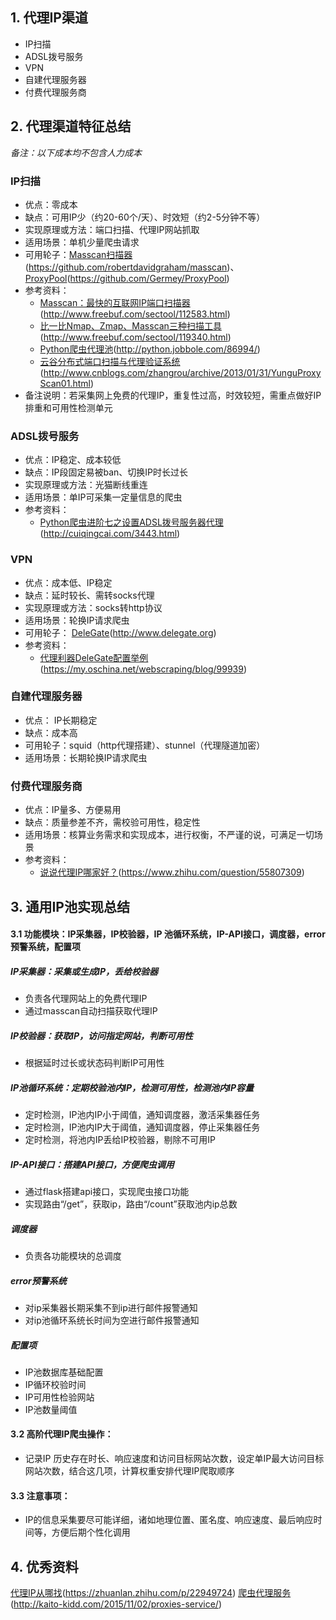 ## 1. 代理IP渠道
- IP扫描
- ADSL拨号服务
- VPN
- 自建代理服务器
- 付费代理服务商

## 2. 代理渠道特征总结
*备注：以下成本均不包含人力成本*
### IP扫描
+ 优点：零成本
+ 缺点：可用IP少（约20-60个/天）、时效短（约2-5分钟不等）
+ 实现原理或方法：端口扫描、代理IP网站抓取
+ 适用场景：单机少量爬虫请求
+ 可用轮子：[Masscan扫描器]()(https://github.com/robertdavidgraham/masscan)、[ProxyPool]()(https://github.com/Germey/ProxyPool)
+ 参考资料：
	- [Masscan：最快的互联网IP端口扫描器]()(http://www.freebuf.com/sectool/112583.html)
	- [比一比Nmap、Zmap、Masscan三种扫描工具]()(http://www.freebuf.com/sectool/119340.html)
	- [Python爬虫代理池]()(http://python.jobbole.com/86994/)
	- [云谷分布式端口扫描与代理验证系统]()(http://www.cnblogs.com/zhangrou/archive/2013/01/31/YunguProxyScan01.html)
+ 备注说明：若采集网上免费的代理IP，重复性过高，时效较短，需重点做好IP排重和可用性检测单元

### ADSL拨号服务
+ 优点：IP稳定、成本较低
+ 缺点：IP段固定易被ban、切换IP时长过长
+ 实现原理或方法：光猫断线重连
+ 适用场景：单IP可采集一定量信息的爬虫
+ 参考资料：
	- [Python爬虫进阶七之设置ADSL拨号服务器代理]()(http://cuiqingcai.com/3443.html)

### VPN
+ 优点：成本低、IP稳定
+ 缺点：延时较长、需转socks代理
+ 实现原理或方法：socks转http协议
+ 适用场景：轮换IP请求爬虫
+ 可用轮子： [DeleGate]()(http://www.delegate.org)
+ 参考资料：
	- [代理利器DeleGate配置举例]()(https://my.oschina.net/webscraping/blog/99939)

### 自建代理服务器
+ 优点： IP长期稳定
+ 缺点：成本高
+ 可用轮子：squid（http代理搭建）、stunnel（代理隧道加密）
+ 适用场景：长期轮换IP请求爬虫

### 付费代理服务商
+ 优点：IP量多、方便易用
+ 缺点：质量参差不齐，需校验可用性，稳定性
+ 适用场景：核算业务需求和实现成本，进行权衡，不严谨的说，可满足一切场景
+ 参考资料：
	- [说说代理IP哪家好？]()(https://www.zhihu.com/question/55807309)

## 3. 通用IP池实现总结
#### 3.1 功能模块：IP采集器，IP校验器，IP 池循环系统，IP-API接口，调度器，error预警系统，配置项
##### IP采集器：采集或生成IP，丢给校验器
 - 负责各代理网站上的免费代理IP
 - 通过masscan自动扫描获取代理IP

##### IP校验器：获取IP，访问指定网站，判断可用性
- 根据延时过长或状态码判断IP可用性

##### IP池循环系统：定期校验池内IP，检测可用性，检测池内IP容量
- 定时检测，IP池内IP小于阈值，通知调度器，激活采集器任务
- 定时检测，IP池内IP大于阈值，通知调度器，停止采集器任务
- 定时检测，将池内IP丢给IP校验器，剔除不可用IP

##### IP-API接口：搭建API接口，方便爬虫调用
- 通过flask搭建api接口，实现爬虫接口功能
- 实现路由“/get”，获取ip，路由“/count”获取池内ip总数

##### 调度器
- 负责各功能模块的总调度

##### error预警系统
- 对ip采集器长期采集不到ip进行邮件报警通知
- 对ip池循环系统长时间为空进行邮件报警通知

##### 配置项
- IP池数据库基础配置
- IP循环校验时间
- IP可用性检验网站
- IP池数量阈值

#### 3.2 高阶代理IP爬虫操作：
- 记录IP 历史存在时长、响应速度和访问目标网站次数，设定单IP最大访问目标网站次数，结合这几项，计算权重安排代理IP爬取顺序

#### 3.3 注意事项：
- IP的信息采集要尽可能详细，诸如地理位置、匿名度、响应速度、最后响应时间等，方便后期个性化调用

## 4. 优秀资料
[代理IP从哪找]()(https://zhuanlan.zhihu.com/p/22949724)
[爬虫代理服务]()(http://kaito-kidd.com/2015/11/02/proxies-service/)

